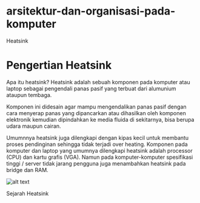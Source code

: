 # arsitektur-dan-organisasi-pada-komputer
Heatsink

# Pengertian Heatsink
Apa itu heatsink? Heatsink adalah sebuah komponen pada komputer atau laptop sebagai pengendali panas pasif yang terbuat dari alumunium ataupun tembaga.

Komponen ini didesain agar mampu mengendalikan panas pasif dengan cara menyerap panas yang dipancarkan atau dihasilkan oleh komponen elektronik kemudian dipindahkan ke media fluida di sekitarnya, bisa berupa udara maupun cairan. 

Umumnnya heatsink juga dilengkapi dengan kipas kecil untuk membantu proses pendinginan sehingga tidak terjadi over heating. Komponen pada komputer dan laptop yang umumnya dilengkapi heatsink adalah processor (CPU) dan kartu grafis (VGA). Namun pada komputer-komputer spesifikasi tinggi / server tidak jarang pengguna juga menambahkan heatsink pada bridge dan RAM.

![alt text](?raw=true)

Sejarah Heatsink
